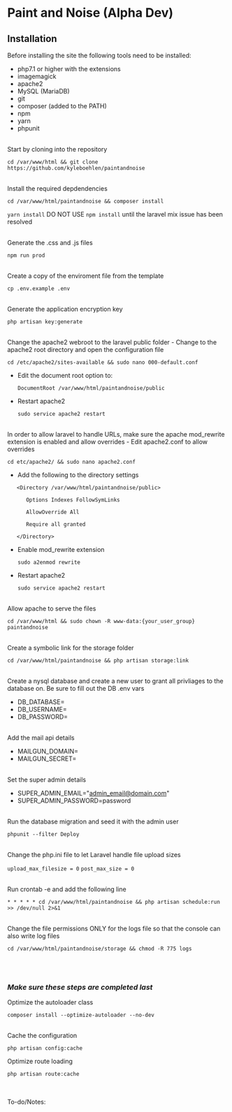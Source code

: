 # Paint and Noise (Alpha Dev)

## Installation
Before installing the site the following tools need to be installed:
- php7.1 or higher with the extensions
- imagemagick
- apache2
- MySQL (MariaDB)
- git
- composer (added to the PATH)
- npm
- yarn
- phpunit

<br/>
Start by cloning into the repository

`cd /var/www/html && git clone https://github.com/kyleboehlen/paintandnoise`

<br/>
Install the required depdendencies

`cd /var/www/html/paintandnoise && composer install`

`yarn install` DO NOT USE `npm install` until the laravel mix issue has been resolved

<br/>
Generate the .css and .js files

`npm run prod`

<br/>
Create a copy of the enviroment file from the template

`cp .env.example .env`

<br/>
Generate the application encryption key

`php artisan key:generate`

<br/>
Change the apache2 webroot to the laravel public folder
- Change to the apache2 root directory and open the configuration file

   `cd /etc/apache2/sites-available && sudo nano 000-default.conf`
- Edit the document root option to:

   `DocumentRoot /var/www/html/paintandnoise/public`
- Restart apache2

   `sudo service apache2 restart`

<br/>
In order to allow laravel to handle URLs, make sure the apache mod_rewrite extension is enabled and allow overrides
- Edit apache2.conf to allow overrides

   `cd etc/apache2/ && sudo nano apache2.conf`
- Add the following to the directory settings

```
   <Directory /var/www/html/paintandnoise/public>

      Options Indexes FollowSymLinks

      AllowOverride All

      Require all granted

   </Directory>
```

- Enable mod_rewrite extension

   `sudo a2enmod rewrite`
- Restart apache2

   `sudo service apache2 restart`

<br/>
Allow apache to serve the files

`cd /var/www/html && sudo chown -R www-data:{your_user_group} paintandnoise`

<br/>
Create a symbolic link for the storage folder

`cd /var/www/html/paintandnoise && php artisan storage:link`

<br/>
Create a nysql database and create a new user to grant all privliages to the database on. Be sure to fill out the DB .env vars

- DB_DATABASE=
- DB_USERNAME=
- DB_PASSWORD=

<br/>
Add the mail api details

- MAILGUN_DOMAIN=
- MAILGUN_SECRET=

<br/>
Set the super admin details

- SUPER_ADMIN_EMAIL="admin_email@domain.com"
- SUPER_ADMIN_PASSWORD=password

<br/>
Run the database migration and seed it with the admin user

`phpunit --filter Deploy`

<br/>
Change the php.ini file to let Laravel handle file upload sizes

`upload_max_filesize = 0`
`post_max_size = 0`

<br/>
Run crontab -e and add the following line

`* * * * * cd /var/www/html/paintandnoise && php artisan schedule:run >> /dev/null 2>&1`

<br/>
Change the file permissions ONLY for the logs file so that the console can also write log files

`cd /var/www/html/paintandnoise/storage && chmod -R 775 logs`

<br/><br/>
### _Make sure these steps are completed last_ 

Optimize the autoloader class

   `composer install --optimize-autoloader --no-dev`

<br/>
Cache the configuration

   `php artisan config:cache`


Optimize route loading

   `php artisan route:cache`

<br/><br/>
To-do/Notes: